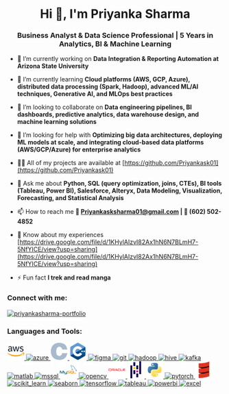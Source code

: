 <h1 align="center">Hi 👋, I'm Priyanka Sharma</h1>
<h3 align="center">Business Analyst & Data Science Professional | 5 Years in Analytics, BI & Machine Learning</h3>

- 🔭 I’m currently working on **Data Integration & Reporting Automation at Arizona State University**

- 🌱 I’m currently learning **Cloud platforms (AWS, GCP, Azure), distributed data processing (Spark, Hadoop), advanced ML/AI techniques, Generative AI, and MLOps best practices**

- 👯 I’m looking to collaborate on **Data engineering pipelines, BI dashboards, predictive analytics, data warehouse design, and machine learning solutions**

- 🤝 I’m looking for help with **Optimizing big data architectures, deploying ML models at scale, and integrating cloud-based data platforms (AWS/GCP/Azure) for enterprise analytics**

- 👨‍💻 All of my projects are available at [https://github.com/Priyankask01](https://github.com/Priyankask01)

- 💬 Ask me about **Python, SQL (query optimization, joins, CTEs), BI tools (Tableau, Power BI), Salesforce, Alteryx, Data Modeling, Visualization, Forecasting, and Statistical Analysis**

- 📫 How to reach me **📧 Priyankasksharma01@gmail.com | 📱 (602) 502-4852**

- 📄 Know about my experiences [https://drive.google.com/file/d/1KHylAIzvI82Ax1hN6N7BLmH7-5NfYICE/view?usp=sharing](https://drive.google.com/file/d/1KHylAIzvI82Ax1hN6N7BLmH7-5NfYICE/view?usp=sharing)

- ⚡ Fun fact **I trek and read manga**

<h3 align="left">Connect with me:</h3>
<p align="left">
<a href="https://linkedin.com/in/priyankasharma-portfolio" target="blank"><img align="center" src="https://raw.githubusercontent.com/rahuldkjain/github-profile-readme-generator/master/src/images/icons/Social/linked-in-alt.svg" alt="priyankasharma-portfolio" height="30" width="40" /></a>
</p>

<h3 align="left">Languages and Tools:</h3>
<p align="left"> <a href="https://aws.amazon.com" target="_blank" rel="noreferrer"> <img src="https://raw.githubusercontent.com/devicons/devicon/master/icons/amazonwebservices/amazonwebservices-original-wordmark.svg" alt="aws" width="40" height="40"/> </a> <a href="https://azure.microsoft.com/en-in/" target="_blank" rel="noreferrer"> <img src="https://www.vectorlogo.zone/logos/microsoft_azure/microsoft_azure-icon.svg" alt="azure" width="40" height="40"/> </a> <a href="https://www.cprogramming.com/" target="_blank" rel="noreferrer"> <img src="https://raw.githubusercontent.com/devicons/devicon/master/icons/c/c-original.svg" alt="c" width="40" height="40"/> </a> <a href="https://www.w3schools.com/cpp/" target="_blank" rel="noreferrer"> <img src="https://raw.githubusercontent.com/devicons/devicon/master/icons/cplusplus/cplusplus-original.svg" alt="cplusplus" width="40" height="40"/> </a> <a href="https://www.figma.com/" target="_blank" rel="noreferrer"> <img src="https://www.vectorlogo.zone/logos/figma/figma-icon.svg" alt="figma" width="40" height="40"/> </a> <a href="https://git-scm.com/" target="_blank" rel="noreferrer"> <img src="https://www.vectorlogo.zone/logos/git-scm/git-scm-icon.svg" alt="git" width="40" height="40"/> </a> <a href="https://hadoop.apache.org/" target="_blank" rel="noreferrer"> <img src="https://www.vectorlogo.zone/logos/apache_hadoop/apache_hadoop-icon.svg" alt="hadoop" width="40" height="40"/> </a> <a href="https://hive.apache.org/" target="_blank" rel="noreferrer"> <img src="https://www.vectorlogo.zone/logos/apache_hive/apache_hive-icon.svg" alt="hive" width="40" height="40"/> </a> <a href="https://kafka.apache.org/" target="_blank" rel="noreferrer"> <img src="https://www.vectorlogo.zone/logos/apache_kafka/apache_kafka-icon.svg" alt="kafka" width="40" height="40"/> </a> <a href="https://www.mathworks.com/" target="_blank" rel="noreferrer"> <img src="https://upload.wikimedia.org/wikipedia/commons/2/21/Matlab_Logo.png" alt="matlab" width="40" height="40"/> </a> <a href="https://www.microsoft.com/en-us/sql-server" target="_blank" rel="noreferrer"> <img src="https://www.svgrepo.com/show/303229/microsoft-sql-server-logo.svg" alt="mssql" width="40" height="40"/> </a> <a href="https://www.mysql.com/" target="_blank" rel="noreferrer"> <img src="https://raw.githubusercontent.com/devicons/devicon/master/icons/mysql/mysql-original-wordmark.svg" alt="mysql" width="40" height="40"/> </a> <a href="https://opencv.org/" target="_blank" rel="noreferrer"> <img src="https://www.vectorlogo.zone/logos/opencv/opencv-icon.svg" alt="opencv" width="40" height="40"/> </a> <a href="https://www.oracle.com/" target="_blank" rel="noreferrer"> <img src="https://raw.githubusercontent.com/devicons/devicon/master/icons/oracle/oracle-original.svg" alt="oracle" width="40" height="40"/> </a> <a href="https://pandas.pydata.org/" target="_blank" rel="noreferrer"> <img src="https://raw.githubusercontent.com/devicons/devicon/2ae2a900d2f041da66e950e4d48052658d850630/icons/pandas/pandas-original.svg" alt="pandas" width="40" height="40"/> </a> <a href="https://www.python.org" target="_blank" rel="noreferrer"> <img src="https://raw.githubusercontent.com/devicons/devicon/master/icons/python/python-original.svg" alt="python" width="40" height="40"/> </a> <a href="https://pytorch.org/" target="_blank" rel="noreferrer"> <img src="https://www.vectorlogo.zone/logos/pytorch/pytorch-icon.svg" alt="pytorch" width="40" height="40"/> </a> <a href="https://www.scala-lang.org" target="_blank" rel="noreferrer"> <img src="https://raw.githubusercontent.com/devicons/devicon/master/icons/scala/scala-original.svg" alt="scala" width="40" height="40"/> </a> <a href="https://scikit-learn.org/" target="_blank" rel="noreferrer"> <img src="https://upload.wikimedia.org/wikipedia/commons/0/05/Scikit_learn_logo_small.svg" alt="scikit_learn" width="40" height="40"/> </a> <a href="https://seaborn.pydata.org/" target="_blank" rel="noreferrer"> <img src="https://seaborn.pydata.org/_images/logo-mark-lightbg.svg" alt="seaborn" width="40" height="40"/> </a> <a href="https://www.tensorflow.org" target="_blank" rel="noreferrer"> <img src="https://www.vectorlogo.zone/logos/tensorflow/tensorflow-icon.svg" alt="tensorflow" width="40" height="40"/> <a href="https://www.tableau.com/" target="_blank" rel="noreferrer"> <img src="https://cdn.worldvectorlogo.com/logos/tableau-software.svg" alt="tableau" width="40" height="40"/> </a>
  <a href="https://powerbi.microsoft.com/" target="_blank" rel="noreferrer"> <img src="https://cdn.worldvectorlogo.com/logos/power-bi.svg" alt="powerbi" width="40" height="40"/> </a>
  <a href="https://www.microsoft.com/en-us/microsoft-365/excel" target="_blank" rel="noreferrer"> <img src="https://cdn.worldvectorlogo.com/logos/microsoft-excel-2013.svg" alt="excel" width="40" height="40"/> </a>
</p>
